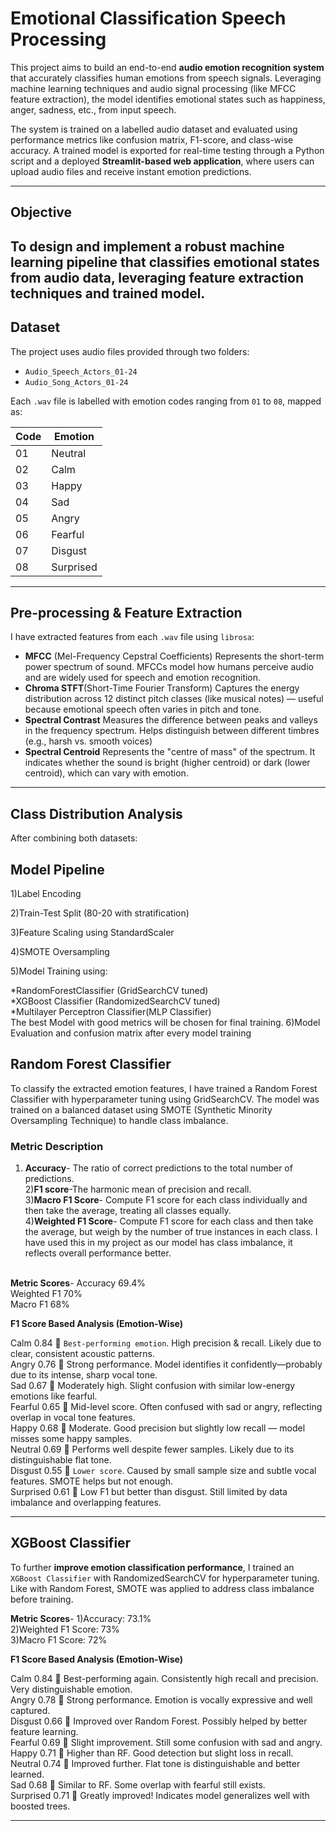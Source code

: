 
# Emotional Classification Speech Processing

This project aims to build an end-to-end **audio emotion recognition system** that accurately classifies human emotions from speech signals. Leveraging machine learning techniques and audio signal processing (like MFCC feature extraction), the model identifies emotional states such as happiness, anger, sadness, etc., from input speech.

The system is trained on a labelled audio dataset and evaluated using performance metrics like confusion matrix, F1-score, and class-wise accuracy. A trained model is exported for real-time testing through a Python script and a deployed **Streamlit-based web application**, where users can upload audio files and receive instant emotion predictions.

---

##  Objective

To design and implement a robust machine learning pipeline that classifies **emotional states from audio data**, leveraging feature extraction techniques and trained model.
---

##  Dataset

The project uses audio files provided through two folders:
- `Audio_Speech_Actors_01-24`
- `Audio_Song_Actors_01-24`

Each `.wav` file is labelled with emotion codes ranging from `01` to `08`, mapped as:

| Code | Emotion     |
|------|-------------|
| 01   | Neutral     |
| 02   | Calm        |
| 03   | Happy       |
| 04   | Sad         |
| 05   | Angry       |
| 06   | Fearful     |
| 07   | Disgust     |
| 08   | Surprised   |

---

##  Pre-processing & Feature Extraction

I have extracted features from each `.wav` file using `librosa`:

- **MFCC** (Mel-Frequency Cepstral Coefficients)
Represents the short-term power spectrum of sound. MFCCs model how humans perceive audio and are widely used for speech and emotion recognition.
- **Chroma STFT**(Short-Time Fourier Transform)
Captures the energy distribution across 12 distinct pitch classes (like musical notes) — useful because emotional speech often varies in pitch and tone.
- **Spectral Contrast**
Measures the difference between peaks and valleys in the frequency spectrum. Helps distinguish between different timbres (e.g., harsh vs. smooth voices)
- **Spectral Centroid**
Represents the "centre of mass" of the spectrum. It indicates whether the sound is bright (higher centroid) or dark (lower centroid), which can vary with emotion.


---

##  Class Distribution Analysis

After combining both datasets:



## Model Pipeline <br>

1)Label Encoding

2)Train-Test Split (80-20 with stratification)

3)Feature Scaling using StandardScaler

4)SMOTE Oversampling

5)Model Training using:<br>

*RandomForestClassifier (GridSearchCV tuned)<br>
*XGBoost Classifier (RandomizedSearchCV tuned)<br>
*Multilayer Perceptron Classifier(MLP Classifier)<br>
The best Model with good metrics will be chosen for final training. 
6)Model Evaluation and confusion matrix after every model training

## Random Forest Classifier 
To classify the extracted emotion features, I have trained a Random Forest Classifier with hyperparameter tuning using GridSearchCV. The model was trained on a balanced dataset using SMOTE (Synthetic Minority Oversampling Technique) to handle class imbalance.<br>

### Metric Description
1) **Accuracy**- The ratio of correct predictions to the total number of predictions.<br>
2)**F1 score**-The harmonic mean of precision and recall.<br>
3)**Macro F1 Score**- Compute F1 score for each class individually and then take the average, treating all classes equally.<br>
4)**Weighted F1 Score**- Compute F1 score for each class and then take the average, but weigh by the number of true instances in each class. I have used this in my project as our model has class imbalance, it reflects overall performance better.<br><br>


**Metric	Scores**-
Accuracy	69.4% <br>
Weighted F1	70% <br>
Macro F1	68% <br>

**F1 Score Based Analysis (Emotion-Wise)** <br>

Calm	0.84	🔹 `Best-performing emotion`. High precision & recall. Likely due to clear, consistent acoustic patterns.<br>
Angry	0.76	🔹 Strong performance. Model identifies it confidently—probably due to its intense, sharp vocal tone.<br>
Sad	0.67	🔸 Moderately high. Slight confusion with similar low-energy emotions like fearful.<br>
Fearful	0.65	🔸 Mid-level score. Often confused with sad or angry, reflecting overlap in vocal tone features.<br>
Happy	0.68	🔸 Moderate. Good precision but slightly low recall — model misses some happy samples.<br>
Neutral	0.69	🔸 Performs well despite fewer samples. Likely due to its distinguishable flat tone.<br>
Disgust	0.55	🔻 `Lower score`. Caused by small sample size and subtle vocal features. SMOTE helps but not enough.<br>
Surprised	0.61	🔻 Low F1 but better than disgust. Still limited by data imbalance and overlapping features.<br>

---

## XGBoost Classifier
To further **improve emotion classification performance**, I trained an `XGBoost Classifier` with RandomizedSearchCV for hyperparameter tuning. Like with Random Forest, SMOTE was applied to address class imbalance before training.

**Metric Scores**-
1)Accuracy: 73.1%<br>
2)Weighted F1 Score: 73% <br>
3)Macro F1 Score: 72% <br>

**F1 Score Based Analysis (Emotion-Wise)** <br>

Calm	0.84	🔹 Best-performing again. Consistently high recall and precision. Very distinguishable emotion.<br>
Angry	0.78	🔹 Strong performance. Emotion is vocally expressive and well captured.<br>
Disgust	0.66	🔸 Improved over Random Forest. Possibly helped by better feature learning.<br>
Fearful	0.69	🔸 Slight improvement. Still some confusion with sad and angry.<br>
Happy	0.71	🔸 Higher than RF. Good detection but slight loss in recall.<br>
Neutral	0.74	🔹 Improved further. Flat tone is distinguishable and better learned.<br>
Sad	0.68	🔸 Similar to RF. Some overlap with fearful still exists.<br>
Surprised	0.71	🔸 Greatly improved! Indicates model generalizes well with boosted trees.<br>

---
